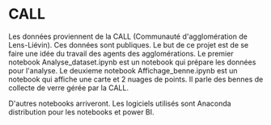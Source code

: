 # CALL
Les données proviennent de la CALL (Communauté d'agglomération de Lens-Liévin).
Ces données sont publiques.
Le but de ce projet est de se faire une idée du travail des agents des agglomérations.
Le premier notebook Analyse_dataset.ipynb est un notebook qui prépare les données pour l'analyse.
Le deuxieme notebook Affichage_benne.ipynb est un notebook qui affiche une carte et 2 nuages de points.
Il parle des bennes de collecte de verre gérée par la CALL.

D'autres notebooks arriveront.
Les logiciels utilisés sont Anaconda distribution pour les notebooks et power BI.
